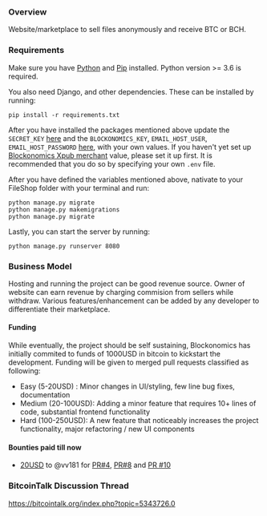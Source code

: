 ### Overview
Website/marketplace to sell files anonymously and receive BTC or BCH.

### Requirements
Make sure you have [Python](https://www.python.org/downloads/) and [Pip](https://pip.pypa.io/en/latest/installing/#installing-with-get-pip-py) installed. Python version >= 3.6 is required.

You also need Django, and other dependencies. These can be installed by running:

```
pip install -r requirements.txt 
```
After you have installed the packages mentioned above update the `SECRET_KEY` [here](https://github.com/cnohall/SatoshiBox/blob/master/satoshi_box/settings.py#L28) and the `BLOCKONOMICS_KEY`, `EMAIL_HOST_USER`, `EMAIL_HOST_PASSWORD` [here](https://github.com/cnohall/SatoshiBox/blob/master/satoshi_box/settings.py#L130-L135), with your own values. If you haven't yet set up [Blockonomics Xpub merchant](https://www.blockonomics.co/merchants#/) value, please set it up first. It is recommended that you do so by specifying your own `.env` file. 

After you have defined the variables mentioned above, nativate to your FileShop folder with your terminal and run:
```
python manage.py migrate
python manage.py makemigrations
python manage.py migrate
```
Lastly, you can start the server by running:
```
python manage.py runserver 8080
```
### Business Model
Hosting and running the project can be good revenue source. Owner of website can earn revenue by charging commision from sellers while withdraw. Various features/enhancement can be added by any developer to differentiate their marketplace. 

#### Funding
While eventually, the project should be self sustaining, Blockonomics has initially commited to funds of 1000USD in bitcoin to kickstart the development. Funding will be given to merged pull requests classified as following:

- Easy (5-20USD) : Minor changes in UI/styling, few line bug fixes, documentation 
- Medium (20-100USD): Adding a minor feature that requires 10+ lines of code, substantial frontend functionality
- Hard (100-250USD): A new feature that noticeably increases the project functionality, major refactoring / new UI components 

#### Bounties paid till now
- [20USD](https://www.blockonomics.co/api/tx?txid=1819ca971d992e87df59c237d1916402ce6dbe0d51dd3236c5a6b02164034f70&addr=bc1qhnqgfmma6y00ksw9ktpzvvpqut0sa4d8n7y726) to @vv181 for [PR#4](https://github.com/blockonomics/FileShop/pull/4), [PR#8](https://github.com/blockonomics/FileShop/pull/8) and [PR #10](https://github.com/blockonomics/FileShop/pull/10) 

### BitcoinTalk Discussion Thread
https://bitcointalk.org/index.php?topic=5343726.0    

